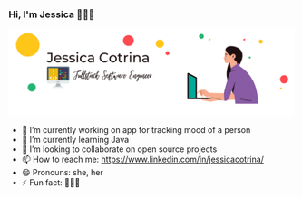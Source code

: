 ### Hi, I'm Jessica 👩🏻‍💼
![](https://github.com/JessicaCotrinaR/RentApp/blob/master/app/assets/me.png)

- 🔭 I’m currently working on app for tracking mood of a person
- 🌱 I’m currently learning Java
- 👯 I’m looking to collaborate on open source projects
- 📫 How to reach me: https://www.linkedin.com/in/jessicacotrina/
- 😄 Pronouns: she, her
- ⚡ Fun fact: 👩🏻‍🎨

<!--
**JessicaCotrinaR/JessicaCotrinaR** is a ✨ _special_ ✨ repository because its `README.md` (this file) appears on your GitHub profile.

Here are some ideas to get you started:


-->
